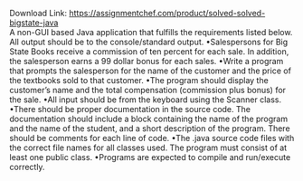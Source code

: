 Download Link: https://assignmentchef.com/product/solved-solved-bigstate-java
<br>
A non-GUI based Java application that fulfills the requirements listed below. All output should be to the console/standard output. •Salespersons for Big State Books receive a commission of ten percent for each sale. In addition, the salesperson earns a 99 dollar bonus for each sales. •Write a program that prompts the salesperson for the name of the customer and the price of the textbooks sold to that customer. •The program should display the customer’s name and the total compensation (commission plus bonus) for the sale. •All input should be from the keyboard using the Scanner class. •There should be proper documentation in the source code. The documentation should include a block containing the name of the program and the name of the student, and a short description of the program. There should be comments for each line of code. •The .java source code files with the correct file names for all classes used. The program must consist of at least one public class. •Programs are expected to compile and run/execute correctly.